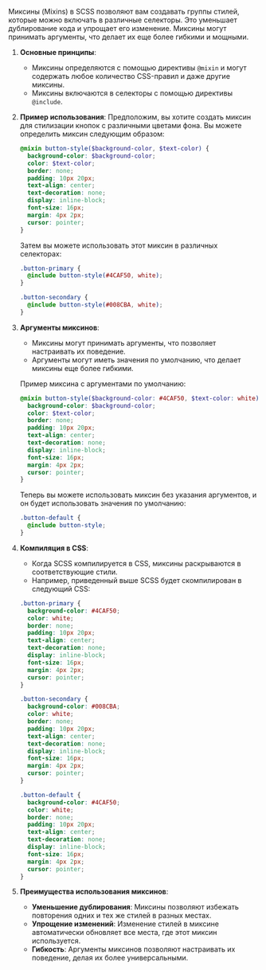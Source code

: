 Миксины (Mixins) в SCSS позволяют вам создавать группы стилей, которые можно включать в различные селекторы. Это уменьшает дублирование кода и упрощает его изменение. Миксины могут принимать аргументы, что делает их еще более гибкими и мощными.

1. **Основные принципы**:
   - Миксины определяются с помощью директивы `@mixin` и могут содержать любое количество CSS-правил и даже другие миксины.
   - Миксины включаются в селекторы с помощью директивы `@include`.

2. **Пример использования**:
   Предположим, вы хотите создать миксин для стилизации кнопок с различными цветами фона. Вы можете определить миксин следующим образом:

   ```scss
   @mixin button-style($background-color, $text-color) {
     background-color: $background-color;
     color: $text-color;
     border: none;
     padding: 10px 20px;
     text-align: center;
     text-decoration: none;
     display: inline-block;
     font-size: 16px;
     margin: 4px 2px;
     cursor: pointer;
   }
   ```

   Затем вы можете использовать этот миксин в различных селекторах:

   ```scss
   .button-primary {
     @include button-style(#4CAF50, white);
   }

   .button-secondary {
     @include button-style(#008CBA, white);
   }
   ```

3. **Аргументы миксинов**:
   - Миксины могут принимать аргументы, что позволяет настраивать их поведение.
   - Аргументы могут иметь значения по умолчанию, что делает миксины еще более гибкими.

   Пример миксина с аргументами по умолчанию:

   ```scss
   @mixin button-style($background-color: #4CAF50, $text-color: white) {
     background-color: $background-color;
     color: $text-color;
     border: none;
     padding: 10px 20px;
     text-align: center;
     text-decoration: none;
     display: inline-block;
     font-size: 16px;
     margin: 4px 2px;
     cursor: pointer;
   }
   ```

   Теперь вы можете использовать миксин без указания аргументов, и он будет использовать значения по умолчанию:

   ```scss
   .button-default {
     @include button-style;
   }
   ```

4. **Компиляция в CSS**:
   - Когда SCSS компилируется в CSS, миксины раскрываются в соответствующие стили.
   - Например, приведенный выше SCSS будет скомпилирован в следующий CSS:

   ```css
   .button-primary {
     background-color: #4CAF50;
     color: white;
     border: none;
     padding: 10px 20px;
     text-align: center;
     text-decoration: none;
     display: inline-block;
     font-size: 16px;
     margin: 4px 2px;
     cursor: pointer;
   }

   .button-secondary {
     background-color: #008CBA;
     color: white;
     border: none;
     padding: 10px 20px;
     text-align: center;
     text-decoration: none;
     display: inline-block;
     font-size: 16px;
     margin: 4px 2px;
     cursor: pointer;
   }

   .button-default {
     background-color: #4CAF50;
     color: white;
     border: none;
     padding: 10px 20px;
     text-align: center;
     text-decoration: none;
     display: inline-block;
     font-size: 16px;
     margin: 4px 2px;
     cursor: pointer;
   }
   ```

5. **Преимущества использования миксинов**:
   - **Уменьшение дублирования**: Миксины позволяют избежать повторения одних и тех же стилей в разных местах.
   - **Упрощение изменений**: Изменение стилей в миксине автоматически обновляет все места, где этот миксин используется.
   - **Гибкость**: Аргументы миксинов позволяют настраивать их поведение, делая их более универсальными.
